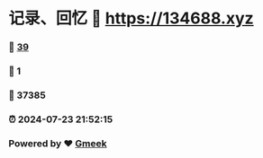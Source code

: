 # 记录、回忆 :link: https://134688.xyz 
### :page_facing_up: [39](https://134688.xyz/tag.html) 
### :speech_balloon: 1 
### :hibiscus: 37385 
### :alarm_clock: 2024-07-23 21:52:15 
### Powered by :heart: [Gmeek](https://github.com/Meekdai/Gmeek)
